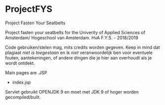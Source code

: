 # ProjectFYS
Project Fasten Your Seatbelts

Project fasten your seatbelts for the Univerity of Applied Sciences of Amsterdam/ Hogeschool van Amsterdam.
HvA F.Y.S. - 2018/2019

Code gebruiken/stelen mag, mits credits worden gegeven. Keep in mind dat plagiaat *niet is toegestaan* en ik *niet* veranwoordelijk ben voor eventuele fouten, aantekeningen, of andere dingen die je hier aan overhoudt als je wordt ontdekt.




Main pages are .JSP
- index.jsp

Servlet gebruikt OPENJDK 9 en moet met JDK 9 of hoger worden gecompiled/built.

